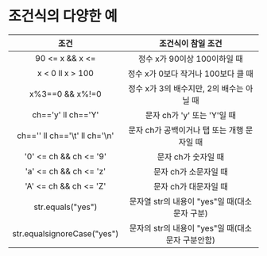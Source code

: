 # 조건식의 다양한 예
조건|조건식이 참일 조건
:---:|:---:
90 <= x && x <= | 정수 x가 90이상 100이하일 때
x < 0 ll x > 100 | 정수 x가 0보다 작거나 100보다 클 때
x%3==0 && x%!=0 | 정수 x가 3의 배수지만, 2의 배수는 아닐 때
ch=='y' ll ch=='Y' | 문자 ch가 'y' 또는 'Y'일 때
ch=='' ll ch=='\t' ll ch='\n' | 문자 ch가 공백이거나 탭 또는 개행 문자일 때
'0' <= ch && ch <= '9' | 문자 ch가 숫자일 때
'a' <= ch && ch <= 'z' | 문자 ch가 소문자일 때
'A' <= ch && ch <= 'Z' | 문자 ch가 대문자일 때
str.equals("yes") | 문자열 str의 내용이 "yes"일 때(대소문자 구분)
str.equalsignoreCase("yes") | 문자의 str의 내용이 "yes"일 때(대소문자 구분안함)